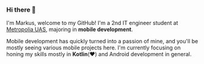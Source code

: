 ### Hi there 👋

I'm Markus, welcome to my GitHub! I'm a 2nd IT engineer student at [Metropolia UAS](https://www.metropolia.fi/en), majoring in **mobile development**.

Mobile development has quickly turned into a passion of mine, and you'll be mostly seeing various mobile projects here. I'm currently focusing on honing my skills mostly in **Kotlin**(:heart:) and Android development in general.

<!--
**markusniv/markusniv** is a ✨ _special_ ✨ repository because its `README.md` (this file) appears on your GitHub profile.

Here are some ideas to get you started:

- 🔭 I’m currently working on ...
- 🌱 I’m currently learning ...
- 👯 I’m looking to collaborate on ...
- 🤔 I’m looking for help with ...
- 💬 Ask me about ...
- 📫 How to reach me: ...
- 😄 Pronouns: ...
- ⚡ Fun fact: ...
-->
